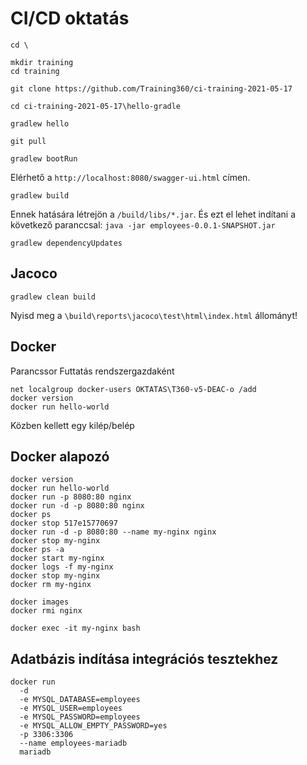 # CI/CD oktatás

```shell
cd \

mkdir training
cd training

git clone https://github.com/Training360/ci-training-2021-05-17

cd ci-training-2021-05-17\hello-gradle

gradlew hello
```

```shell
git pull

gradlew bootRun
```

Elérhető a `http://localhost:8080/swagger-ui.html` címen.

```shell
gradlew build
```

Ennek hatására létrejön a `/build/libs/*.jar`. És ezt el lehet indítani
a következő paranccsal: `java -jar employees-0.0.1-SNAPSHOT.jar`

```shell
gradlew dependencyUpdates
```

## Jacoco

```shell
gradlew clean build
```

Nyisd meg a `\build\reports\jacoco\test\html\index.html` állományt!

## Docker

Parancssor Futtatás rendszergazdaként

```shell
net localgroup docker-users OKTATAS\T360-v5-DEAC-o /add
docker version
docker run hello-world
```

Közben kellett egy kilép/belép

## Docker alapozó

```shell
docker version
docker run hello-world
docker run -p 8080:80 nginx
docker run -d -p 8080:80 nginx
docker ps
docker stop 517e15770697
docker run -d -p 8080:80 --name my-nginx nginx
docker stop my-nginx
docker ps -a
docker start my-nginx
docker logs -f my-nginx
docker stop my-nginx
docker rm my-nginx

docker images
docker rmi nginx

docker exec -it my-nginx bash
```


## Adatbázis indítása integrációs tesztekhez

```shell
docker run 
  -d
  -e MYSQL_DATABASE=employees 
  -e MYSQL_USER=employees 
  -e MYSQL_PASSWORD=employees 
  -e MYSQL_ALLOW_EMPTY_PASSWORD=yes
  -p 3306:3306 
  --name employees-mariadb 
  mariadb
```